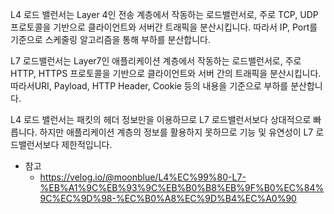 L4 로드 밸런서는 Layer 4인 전송 계층에서 작동하는 로드밸런서로, 주로 TCP, UDP 프로토콜을 기반으로 클라이언트와 서버간 트래픽을 분산시킵니다.
따라서 IP, Port를 기준으로 스케줄링 알고리즘을 통해 부하를 분산합니다.

L7 로드밸런서는 Layer7인 애플리케이션 계층에서 작동하는 로드밸런서로, 주로 HTTP, HTTPS 프로토콜을 기반으로 클라이언트와 서버 간의 트래픽을 분산시킵니다.
따라서URI, Payload, HTTP Header, Cookie 등의 내용을 기준으로 부하를 분산합니다.

L4 로드 밸런서는 패킷의 헤더 정보만을 이용하므로 L7 로드밸런서보다 상대적으로 빠릅니다.
하지만 애플리케이션 계층의 정보를 활용하지 못하므로 기능 및 유연성이 L7 로드밸런서보다 제한적입니다.

- 참고
  - https://velog.io/@moonblue/L4%EC%99%80-L7-%EB%A1%9C%EB%93%9C%EB%B0%B8%EB%9F%B0%EC%84%9C%EC%9D%98-%EC%B0%A8%EC%9D%B4%EC%A0%90